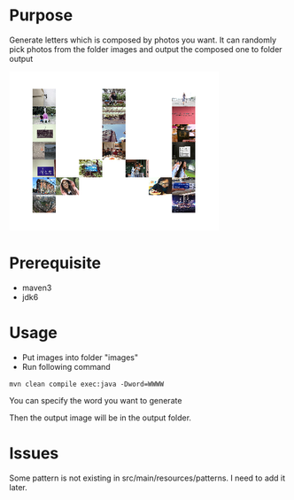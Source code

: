 # Purpose

Generate letters which is composed by photos you want. It can randomly pick photos from the folder images and output the
composed one to folder output

![image](./sample.png)

# Prerequisite

 - maven3
 - jdk6

# Usage

 - Put images into folder "images"
 - Run following command
 
 
 ```
 mvn clean compile exec:java -Dword=WWWW
 ```
 
 You can specify the word you want to generate
 
 
 Then the output image will be in the output folder.
 
# Issues
 
Some pattern is not existing in src/main/resources/patterns. I need to add it later.
 